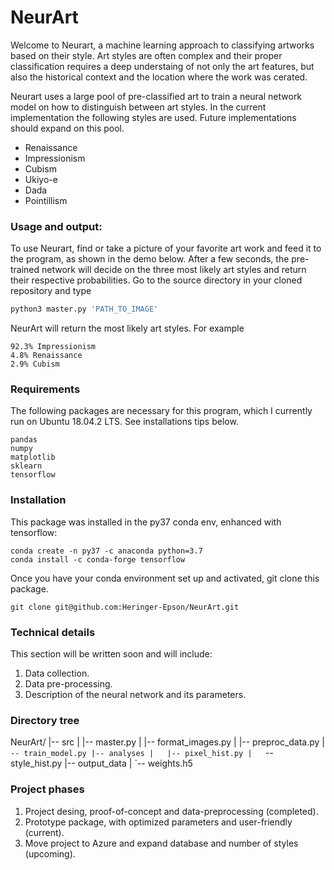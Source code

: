 # NeurArt

Welcome to Neurart, a machine learning approach to classifying artworks based
on their style. Art styles are often complex and their proper classification
requires a deep understaing of not only the art features, but also the
historical context and the location where the work was cerated.

Neurart uses a large pool of pre-classified art to train a neural network model
on how to distinguish between art styles. In the current implementation the
following styles are used. Future implementations should expand on this pool.

+ Renaissance
+ Impressionism
+ Cubism
+ Ukiyo-e
+ Dada
+ Pointillism

### Usage and output:
To use Neurart, find or take a picture of your favorite art work and feed
it to the program, as shown in the demo below. After a few seconds, the
pre-trained network will decide on the three most likely art styles and
return their respective probabilities. Go to the source directory in your
cloned repository and type
```python
python3 master.py 'PATH_TO_IMAGE'
```
NeurArt will return the most likely art styles. For example
```
92.3% Impressionism
4.8% Renaissance
2.9% Cubism
```

### Requirements
The following packages are necessary for this program, which I currently
run on Ubuntu 18.04.2 LTS. See installations tips below.
```
pandas
numpy
matplotlib
sklearn
tensorflow
```

### Installation
This package was installed in the py37 conda env, enhanced with tensorflow:
```
conda create -n py37 -c anaconda python=3.7
conda install -c conda-forge tensorflow
```
Once you have your conda environment set up and activated, git clone this
package.
```
git clone git@github.com:Heringer-Epson/NeurArt.git
```

### Technical details

This section will be written soon and will include:

1. Data collection.
2. Data pre-processing.
3. Description of the neural network and its parameters.

### Directory tree

NeurArt/
|-- src
|   |-- master.py
|   |-- format_images.py
|   |-- preproc_data.py
|   `-- train_model.py
|-- analyses
|   |-- pixel_hist.py
|   `-- style_hist.py
|-- output_data
|   `-- weights.h5

### Project phases

1. Project desing, proof-of-concept and data-preprocessing (completed).
2. Prototype package, with optimized parameters and user-friendly (current).
3. Move project to Azure and expand database and number of styles (upcoming).



